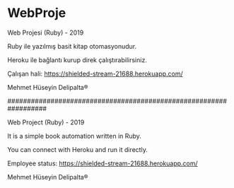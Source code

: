 # WebProje
Web Projesi (Ruby) - 2019

Ruby ile yazılmış basit kitap otomasyonudur. 

Heroku ile bağlantı kurup direk çalıştırabilirsiniz.

Çalışan hali: https://shielded-stream-21688.herokuapp.com/

Mehmet Hüseyin Delipalta®

##################################################################

Web Project (Ruby) - 2019

It is a simple book automation written in Ruby.

You can connect with Heroku and run it directly.

Employee status: https://shielded-stream-21688.herokuapp.com/

Mehmet Hüseyin Delipalta®
